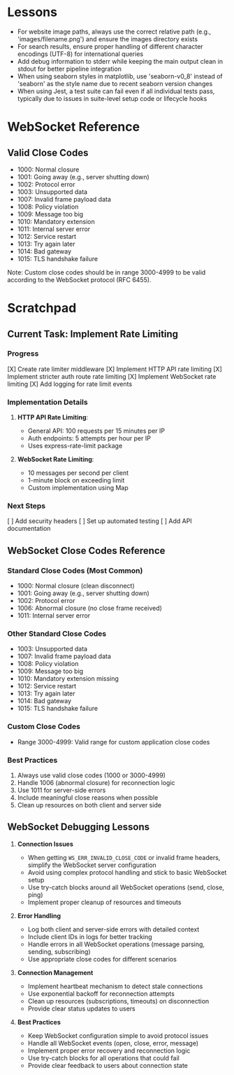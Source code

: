 # Lessons

- For website image paths, always use the correct relative path (e.g., 'images/filename.png') and ensure the images directory exists
- For search results, ensure proper handling of different character encodings (UTF-8) for international queries
- Add debug information to stderr while keeping the main output clean in stdout for better pipeline integration
- When using seaborn styles in matplotlib, use 'seaborn-v0_8' instead of 'seaborn' as the style name due to recent seaborn version changes
- When using Jest, a test suite can fail even if all individual tests pass, typically due to issues in suite-level setup code or lifecycle hooks

# WebSocket Reference

## Valid Close Codes
- 1000: Normal closure
- 1001: Going away (e.g., server shutting down)
- 1002: Protocol error
- 1003: Unsupported data
- 1007: Invalid frame payload data
- 1008: Policy violation
- 1009: Message too big
- 1010: Mandatory extension
- 1011: Internal server error
- 1012: Service restart
- 1013: Try again later
- 1014: Bad gateway
- 1015: TLS handshake failure

Note: Custom close codes should be in range 3000-4999 to be valid according to the WebSocket protocol (RFC 6455).

# Scratchpad

## Current Task: Implement Rate Limiting

### Progress
[X] Create rate limiter middleware
[X] Implement HTTP API rate limiting
[X] Implement stricter auth route rate limiting
[X] Implement WebSocket rate limiting
[X] Add logging for rate limit events

### Implementation Details
1. **HTTP API Rate Limiting**:
   - General API: 100 requests per 15 minutes per IP
   - Auth endpoints: 5 attempts per hour per IP
   - Uses express-rate-limit package

2. **WebSocket Rate Limiting**:
   - 10 messages per second per client
   - 1-minute block on exceeding limit
   - Custom implementation using Map

### Next Steps
[ ] Add security headers
[ ] Set up automated testing
[ ] Add API documentation

## WebSocket Close Codes Reference

### Standard Close Codes (Most Common)
- 1000: Normal closure (clean disconnect)
- 1001: Going away (e.g., server shutting down)
- 1002: Protocol error
- 1006: Abnormal closure (no close frame received)
- 1011: Internal server error

### Other Standard Close Codes
- 1003: Unsupported data
- 1007: Invalid frame payload data
- 1008: Policy violation
- 1009: Message too big
- 1010: Mandatory extension missing
- 1012: Service restart
- 1013: Try again later
- 1014: Bad gateway
- 1015: TLS handshake failure

### Custom Close Codes
- Range 3000-4999: Valid range for custom application close codes

### Best Practices
1. Always use valid close codes (1000 or 3000-4999)
2. Handle 1006 (abnormal closure) for reconnection logic
3. Use 1011 for server-side errors
4. Include meaningful close reasons when possible
5. Clean up resources on both client and server side

## WebSocket Debugging Lessons

1. **Connection Issues**
   - When getting `WS_ERR_INVALID_CLOSE_CODE` or invalid frame headers, simplify the WebSocket server configuration
   - Avoid using complex protocol handling and stick to basic WebSocket setup
   - Use try-catch blocks around all WebSocket operations (send, close, ping)
   - Implement proper cleanup of resources and timeouts

2. **Error Handling**
   - Log both client and server-side errors with detailed context
   - Include client IDs in logs for better tracking
   - Handle errors in all WebSocket operations (message parsing, sending, subscribing)
   - Use appropriate close codes for different scenarios

3. **Connection Management**
   - Implement heartbeat mechanism to detect stale connections
   - Use exponential backoff for reconnection attempts
   - Clean up resources (subscriptions, timeouts) on disconnection
   - Provide clear status updates to users

4. **Best Practices**
   - Keep WebSocket configuration simple to avoid protocol issues
   - Handle all WebSocket events (open, close, error, message)
   - Implement proper error recovery and reconnection logic
   - Use try-catch blocks for all operations that could fail
   - Provide clear feedback to users about connection state